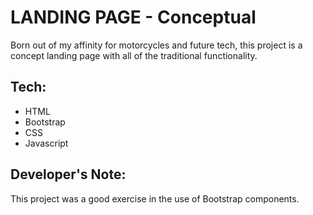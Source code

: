 #  LANDING PAGE - Conceptual

Born out of my affinity for motorcycles and future tech, this project is a concept landing page with all of the traditional functionality.

## Tech:

* HTML
* Bootstrap
* CSS
* Javascript


## Developer's Note:

This project was a good exercise in the use of Bootstrap components.

